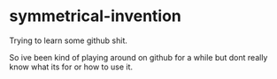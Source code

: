 # symmetrical-invention
Trying to learn some github shit. 

So ive been kind of playing around on github for a while but dont really know what its for or how to use it.
